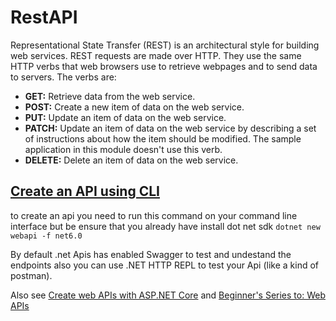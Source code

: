 # RestAPI

Representational State Transfer (REST) is an architectural style for building web services. REST requests are made over HTTP. They use the same HTTP verbs that web browsers use to retrieve webpages and to send data to servers. The verbs are:

* **GET:** Retrieve data from the web service.
* **POST:** Create a new item of data on the web service.
* **PUT:** Update an item of data on the web service.
* **PATCH:** Update an item of data on the web service by describing a set of instructions about how the item should be modified. The sample application in this module doesn't use this verb.
* **DELETE:** Delete an item of data on the web service.

## [Create an API using CLI](https://docs.microsoft.com/en-us/learn/modules/build-web-api-aspnet-core/3-exercise-create-web-api)

to create an api you need to run this command on your command line interface but be ensure that you already have install dot net sdk `dotnet new webapi -f net6.0`

By default .net Apis has enabled Swagger to test and undestand the endpoints also you can use .NET HTTP REPL to test your Api (like a kind of postman).

Also see [Create web APIs with ASP.NET Core](https://docs.microsoft.com/en-us/aspnet/core/web-api/?view=aspnetcore-6.0) and [Beginner's Series to: Web APIs](https://docs.microsoft.com/en-us/shows/Beginners-Series-to-Web-APIs/)